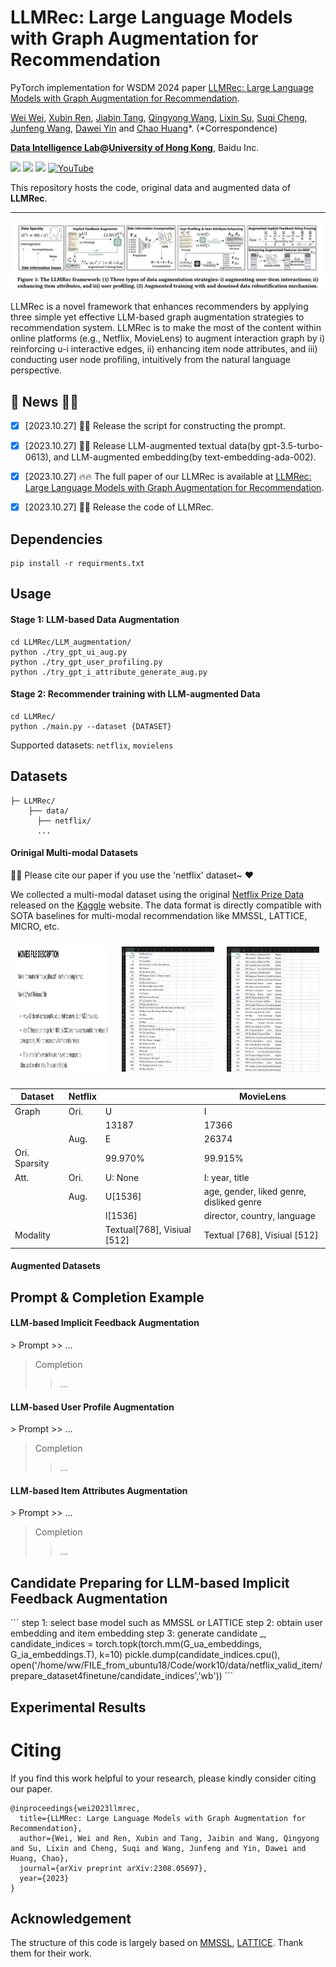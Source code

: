 # LLMRec: Large Language Models with Graph Augmentation for Recommendation

PyTorch implementation for WSDM 2024 paper [LLMRec: Large Language Models with Graph Augmentation for Recommendation](https://llmrec.files.wordpress.com/2023/10/wsdm2024llmrec.pdf).



[Wei Wei](#), [Xubin Ren](https://rxubin.com/), [Jiabin Tang](https://tjb-tech.github.io/), [Qingyong Wang](#), [Lixin Su](#), [Suqi Cheng](#), [Junfeng Wang](#), [Dawei Yin](https://www.yindawei.com/) and [Chao Huang](https://sites.google.com/view/chaoh/home)*.
(*Correspondence)

**[Data Intelligence Lab](https://sites.google.com/view/chaoh/home)@[University of Hong Kong](https://www.hku.hk/)**, Baidu Inc.

<a href='https://llmrec.github.io/'><img src='https://img.shields.io/badge/Project-Page-Green'></a>
<a href='https://llmrec.github.io/'><img src='https://img.shields.io/badge/Demo-Page-purple'></a>
<a href='https://llmrec.files.wordpress.com/2023/10/wsdm2024llmrec.pdf'><img src='https://img.shields.io/badge/Paper-PDF-orange'></a> 
[![YouTube](https://badges.aleen42.com/src/youtube.svg)](https://www.youtube.com/channel/UC1wKlPPlP9zKGYk62yR0K_g)


This repository hosts the code, original data and augmented data of **LLMRec**.

-----------

<p align="center">
<img src="./image/llmrec_framework.png" alt="LLMRec" />
</p>

LLMRec is a novel framework that enhances recommenders by applying three simple yet effective LLM-based graph augmentation strategies to recommendation system. LLMRec is to make the most of the content within online platforms (e.g., Netflix, MovieLens) to augment interaction graph by i) reinforcing u-i interactive edges, ii) enhancing item node attributes, and iii) conducting user node profiling, intuitively from the natural language perspective.



## 🎉 News 📢📢  

- [x] [2023.10.27] 🚀🚀 Release the script for constructing the prompt.

- [x] [2023.10.27] 🚀🚀 Release LLM-augmented textual data(by gpt-3.5-turbo-0613), and LLM-augmented embedding(by text-embedding-ada-002).

- [x] [2023.10.27] 🔥🔥 The full paper of our LLMRec is available at [LLMRec: Large Language Models with Graph Augmentation for Recommendation](https://llmrec.files.wordpress.com/2023/10/wsdm2024llmrec.pdf).

- [x] [2023.10.27] 🚀🚀 Release the code of LLMRec.




<h2> Dependencies </h2>

```
pip install -r requirments.txt
```


<h2>Usage </h2>

<h4>Stage 1: LLM-based Data Augmentation</h4>

```
cd LLMRec/LLM_augmentation/
python ./try_gpt_ui_aug.py
python ./try_gpt_user_profiling.py
python ./try_gpt_i_attribute_generate_aug.py
```




<h4>Stage 2: Recommender training with LLM-augmented Data</h4>

```
cd LLMRec/
python ./main.py --dataset {DATASET}
```
Supported datasets:  `netflix`, `movielens`


<h2> Datasets </h2>

  ```
  ├─ LLMRec/ 
      ├── data/
        ├── netflix/
        ...
  ```

<h4> Orinigal Multi-modal Datasets </h4>
🌹🌹 Please cite our paper if you use the 'netflix' dataset~ ❤️  

We collected a multi-modal dataset using the original [Netflix Prize Data](https://www.kaggle.com/datasets/netflix-inc/netflix-prize-data) released on the [Kaggle](https://www.kaggle.com/) website. The data format is directly compatible with SOTA baselines for multi-modal recommendation like MMSSL, LATTICE, MICRO, etc. 

<div style="display: flex; justify-content: center; align-items: flex-start;">
  <figure style="text-align: center; margin: 10px;">
   <img src="./image/textual_data1.png" alt="Image 1" style="width:300px;height:200px;">
<!--     <figcaption>Textual data in original 'Netflix Prize Data' on Kaggle.</figcaption> -->
  </figure>

  <figure style="text-align: center; margin: 10px;">
    <img src="./image/textual_data2.png" alt="Image 2" style="width:300px;height:200px;">
<!--     <figcaption>Textual data in original 'Netflix Prize Data'.</figcaption> -->
  </figure>

  <figure style="text-align: center; margin: 10px;">
    <img src="./image/textual_data3.png" alt="Image 2" style="width:300px;height:200px;">
<!--     <figcaption>LLM-augmented textual data.</figcaption> -->
  </figure>  
</div>



| Dataset       | Netflix |                             | MovieLens                                |
|---------------|---------|-----------------------------|------------------------------------------|
| Graph         | Ori.    | U                           | I                                        |
|               |         | 13187                       | 17366                                    |
|               | Aug.    | E                           | 26374                                    |
| Ori. Sparsity |         | 99.970%                     | 99.915%                                  |
| Att.          | Ori.    | U: None                     | I: year, title                           |
|               | Aug.    | U[1536]                     | age, gender, liked genre, disliked genre |
|               |         | I[1536]                     | director, country, language              |
| Modality      |         | Textual[768], Visiual [512] | Textual [768], Visiual [512]             |


<h4> Augmented Datasets</h4>




<h2> Prompt & Completion Example </h2>


<h4> LLM-based Implicit Feedback Augmentation </h4>
> Prompt 
>> ...

> Completion
>> ...





<h4> LLM-based User Profile Augmentation </h4>
> Prompt 
>> ...

> Completion
>> ...



<h4> LLM-based Item Attributes Augmentation </h4>
> Prompt 
>> ...

> Completion
>> ...


<h2> Candidate Preparing for LLM-based Implicit Feedback Augmentation</h2>
  ```
  step 1: select base model such as MMSSL or LATTICE
  step 2: obtain user embedding and item embedding
  step 3: generate candidate
      _, candidate_indices = torch.topk(torch.mm(G_ua_embeddings, G_ia_embeddings.T), k=10)  
      pickle.dump(candidate_indices.cpu(), open('/home/ww/FILE_from_ubuntu18/Code/work10/data/netflix_valid_item/prepare_dataset4finetune/candidate_indices','wb'))
  ```




<h2> Experimental Results </h2>





<h1> Citing </h1>

If you find this work helpful to your research, please kindly consider citing our paper.


```
@inproceedings{wei2023llmrec,
  title={LLMRec: Large Language Models with Graph Augmentation for Recommendation},
  author={Wei, Wei and Ren, Xubin and Tang, Jaibin and Wang, Qingyong and Su, Lixin and Cheng, Suqi and Wang, Junfeng and Yin, Dawei and Huang, Chao},
  journal={arXiv preprint arXiv:2308.05697},
  year={2023}
}
```



## Acknowledgement

The structure of this code is largely based on [MMSSL](https://github.com/HKUDS/MMSSL), [LATTICE](https://github.com/CRIPAC-DIG/LATTICE). Thank them for their work.

